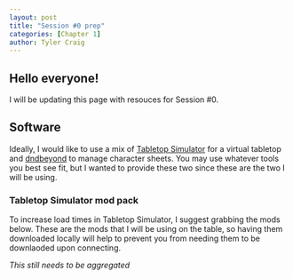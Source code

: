 ```yaml
---
layout: post
title: "Session #0 prep"
categories: [Chapter 1]
author: Tyler Craig
---
```


## Hello everyone!
I will be updating this page with resouces for Session #0. 

## Software
Ideally, I would like to use a mix of [Tabletop Simulator](https://store.steampowered.com/app/286160/Tabletop_Simulator/) for a virtual tabletop and [dndbeyond](https://www.dndbeyond.com/) to manage character sheets. You may use whatever tools you best see fit, but I wanted to provide these two since these are the two I will be using.

### Tabletop Simulator mod pack
To increase load times in Tabletop Simulator, I suggest grabbing the mods below. These are the mods that I will be using on the table, so having them downloaded locally will help to prevent you from needing them to be downlaoded upon connecting.

*This still needs to be aggregated*